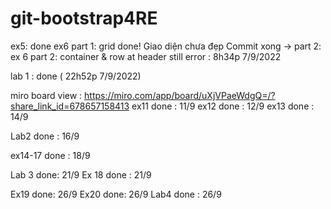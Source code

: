 # git-bootstrap4RE

ex5: done
ex6 part 1: grid done!
Giao diện chưa đẹp
Commit xong -> part 2:
ex 6 part 2: 
container & row at header still error : 8h34p 7/9/2022


lab 1 : done ( 22h52p 7/9/2022)

miro board view : https://miro.com/app/board/uXjVPaeWdgQ=/?share_link_id=678657158413
ex11 done : 11/9
ex12 done : 12/9
ex13 done : 14/9

Lab2 done : 16/9

ex14-17 done : 18/9

Lab 3 done: 21/9
Ex 18 done : 21/9

Ex19 done: 26/9
Ex20 done: 26/9
Lab4 done : 26/9
